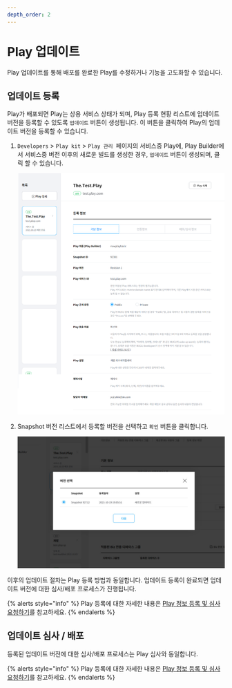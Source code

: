 ```yaml
---
depth_order: 2
---
```


# Play 업데이트

Play 업데이트를 통해 배포를 완료한 Play를 수정하거나 기능을 고도화할 수 있습니다.

## 업데이트 등록 <a href="register-an-update" id="register-an-update"></a>

Play가 배포되면 Play는 상용 서비스 상태가 되며, Play 등록 현황 리스트에 업데이트 버전을 등록할 수 있도록 `업데이트` 버튼이 생성됩니다. 이 버튼을 클릭하여 Play의 업데이트 버전을 등록할 수 있습니다.

1. `Developers` > `Play kit` > `Play 관리 `페이지의 서비스중 Play에, Play Builder에서 서비스중 버전 이후의 새로운 빌드를 생성한 경우, `업데이트` 버튼이 생성되며, 클릭 할 수 있습니다.

   ![](/assets/images/PlayManage2_1.png)
2. Snapshot 버전 리스트에서 등록할 버전을 선택하고 `확인` 버튼을 클릭합니다.

   ![](/assets/images/version.jpg)

이후의 업데이트 절차는 Play 등록 방법과 동일합니다. 업데이트 등록이 완료되면 업데이트 버전에 대한 심사/배포 프로세스가 진행됩니다.

{% alerts style="info" %}
Play 등록에 대한 자세한 내용은 [Play 정보 등록 및 심사 요청하기](../play-registration-and-review/#play-registration-and-review)를 참고하세요.
{% endalerts %}

## 업데이트 심사 / 배포 <a href="update-review-and-release" id="update-review-and-release"></a>

등록된 업데이트 버전에 대한 심사/배포 프로세스는 Play 심사와 동일합니다.

{% alerts style="info" %}
Play 등록에 대한 자세한 내용은 [Play 정보 등록 및 심사 요청하기](../play-registration-and-review/#play-registration-and-review)를 참고하세요.
{% endalerts %}
